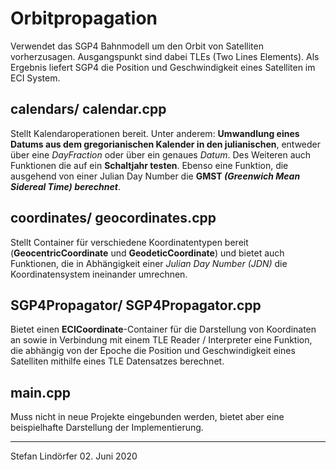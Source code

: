 # Orbitpropagation
Verwendet das SGP4 Bahnmodell um den Orbit von Satelliten vorherzusagen. Ausgangspunkt sind dabei TLEs (Two Lines Elements). Als Ergebnis liefert SGP4 die Position und Geschwindigkeit eines Satelliten im ECI System.

## **calendars/** calendar.cpp ##
Stellt Kalendaroperationen bereit. Unter anderem: **Umwandlung eines Datums aus dem gregorianischen Kalender in den julianischen**, entweder über eine *DayFraction* oder über ein genaues *Datum*. Des Weiteren auch Funktionen die auf ein **Schaltjahr testen**. Ebenso eine Funktion, die ausgehend von einer Julian Day Number die **GMST *(Greenwich Mean Sidereal Time) berechnet***.

## **coordinates/** geocordinates.cpp ##
Stellt Container für verschiedene Koordinatentypen bereit (**GeocentricCoordinate** und **GeodeticCoordinate**) und bietet auch Funktionen, die in Abhängigkeit einer *Julian Day Number (JDN)* die Koordinatensystem ineinander umrechnen.

## **SGP4Propagator/** SGP4Propagator.cpp ##
Bietet einen **ECICoordinate**-Container für die Darstellung von Koordinaten an sowie in Verbindung mit einem TLE Reader / Interpreter eine Funktion, die abhängig von der Epoche die Position und Geschwindigkeit eines Satelliten mithilfe eines TLE Datensatzes berechnet.

## main.cpp ##
Muss nicht in neue Projekte eingebunden werden, bietet aber eine beispielhafte Darstellung der Implementierung.


-----------------
Stefan Lindörfer
 02. Juni 2020
